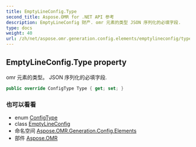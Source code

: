 ```yaml
---
title: EmptyLineConfig.Type
second_title: Aspose.OMR for .NET API 参考
description: EmptyLineConfig 财产. omr 元素的类型 JSON 序列化的必填字段.
type: docs
weight: 40
url: /zh/net/aspose.omr.generation.config.elements/emptylineconfig/type/
---
```

## EmptyLineConfig.Type property

omr 元素的类型。 JSON 序列化的必填字段.

```csharp
public override ConfigType Type { get; set; }
```

### 也可以看看

* enum [ConfigType](../../../aspose.omr.generation.config.enums/configtype/)
* class [EmptyLineConfig](../)
* 命名空间 [Aspose.OMR.Generation.Config.Elements](../../emptylineconfig/)
* 部件 [Aspose.OMR](../../../)


